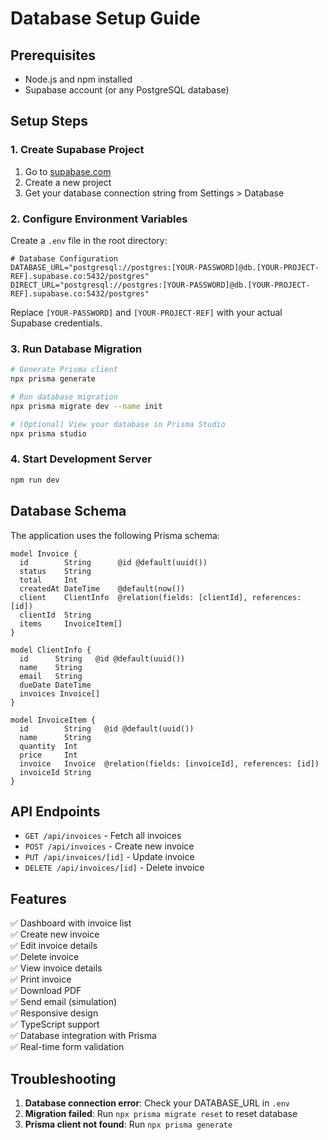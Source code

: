 # Database Setup Guide

## Prerequisites

- Node.js and npm installed
- Supabase account (or any PostgreSQL database)

## Setup Steps

### 1. Create Supabase Project

1. Go to [supabase.com](https://supabase.com)
2. Create a new project
3. Get your database connection string from Settings > Database

### 2. Configure Environment Variables

Create a `.env` file in the root directory:

```env
# Database Configuration
DATABASE_URL="postgresql://postgres:[YOUR-PASSWORD]@db.[YOUR-PROJECT-REF].supabase.co:5432/postgres"
DIRECT_URL="postgresql://postgres:[YOUR-PASSWORD]@db.[YOUR-PROJECT-REF].supabase.co:5432/postgres"
```

Replace `[YOUR-PASSWORD]` and `[YOUR-PROJECT-REF]` with your actual Supabase credentials.

### 3. Run Database Migration

```bash
# Generate Prisma client
npx prisma generate

# Run database migration
npx prisma migrate dev --name init

# (Optional) View your database in Prisma Studio
npx prisma studio
```

### 4. Start Development Server

```bash
npm run dev
```

## Database Schema

The application uses the following Prisma schema:

```prisma
model Invoice {
  id        String      @id @default(uuid())
  status    String
  total     Int
  createdAt DateTime    @default(now())
  client    ClientInfo  @relation(fields: [clientId], references: [id])
  clientId  String
  items     InvoiceItem[]
}

model ClientInfo {
  id      String   @id @default(uuid())
  name    String
  email   String
  dueDate DateTime
  invoices Invoice[]
}

model InvoiceItem {
  id        String   @id @default(uuid())
  name      String
  quantity  Int
  price     Int
  invoice   Invoice  @relation(fields: [invoiceId], references: [id])
  invoiceId String
}
```

## API Endpoints

- `GET /api/invoices` - Fetch all invoices
- `POST /api/invoices` - Create new invoice
- `PUT /api/invoices/[id]` - Update invoice
- `DELETE /api/invoices/[id]` - Delete invoice

## Features

✅ Dashboard with invoice list  
✅ Create new invoice  
✅ Edit invoice details  
✅ Delete invoice  
✅ View invoice details  
✅ Print invoice  
✅ Download PDF  
✅ Send email (simulation)  
✅ Responsive design  
✅ TypeScript support  
✅ Database integration with Prisma  
✅ Real-time form validation

## Troubleshooting

1. **Database connection error**: Check your DATABASE_URL in `.env`
2. **Migration failed**: Run `npx prisma migrate reset` to reset database
3. **Prisma client not found**: Run `npx prisma generate`

